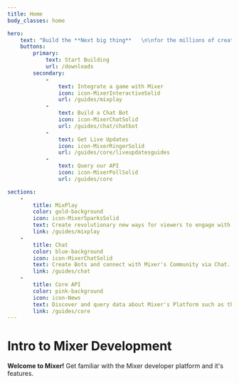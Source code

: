 ```yaml
---
title: Home
body_classes: home

hero:
    text: "Build the **Next big thing**   \n\nfor the millions of creators & viewers on Mixer"
    buttons:
        primary:
            text: Start Building
            url: /downloads
        secondary:
            -
                text: Integrate a game with Mixer
                icon: icon-MixerInteractiveSolid
                url: /guides/mixplay
            -
                text: Build a Chat Bot
                icon: icon-MixerChatSolid
                url: /guides/chat/chatbot
            -
                text: Get Live Updates
                icon: icon-MixerRingerSolid
                url: /guides/core/liveupdatesguides
            -
                text: Query our API
                icon: icon-MixerPollSolid
                url: /guides/core

sections:
    -
        title: MixPlay
        color: gold-background
        icon: icon-MixerSparksSolid
        text: Create revolutionary new ways for viewers to engage with streamers through controls & widgets on Mixer.
        link: /guides/mixplay
    -
        title: Chat
        color: blue-background
        icon: icon-MixerChatSolid
        text: Create Bots and connect with Mixer's Community via Chat.
        link: /guides/chat
    -
        title: Core API
        color: pink-background
        icon: icon-News
        text: Discover and query data about Mixer's Platform such as the Top Games, Who has the most sparks and more.
        link: /guides/core
---
```


# Intro to Mixer Development

**Welcome to Mixer!**
Get familiar with the Mixer developer platform and it's features.

